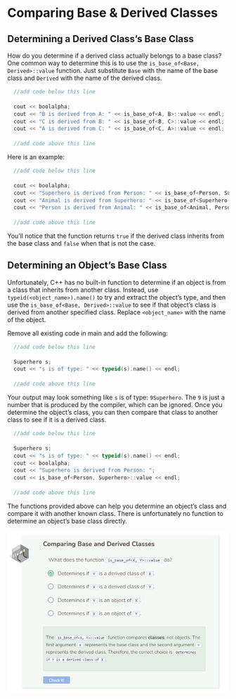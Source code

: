 # Comparing Base & Derived Classes
## Determining a Derived Class’s Base Class
How do you determine if a derived class actually belongs to a base class? One common way to determine this is to use the `is_base_of<Base, Derived>::value` function. Just substitute `Base` with the name of the base class and `Derived` with the name of the derived class.

```cpp
  //add code below this line

  cout << boolalpha;
  cout << "B is derived from A: " << is_base_of<A, B>::value << endl;
  cout << "C is derived from B: " << is_base_of<B, C>::value << endl;
  cout << "A is derived from C: " << is_base_of<C, A>::value << endl;

  //add code above this line
```

Here is an example:

```cpp
  //add code below this line

  cout << boolalpha;
  cout << "Superhero is derived from Person: " << is_base_of<Person, Superhero>::value << endl;
  cout << "Animal is derived from Superhero: " << is_base_of<Superhero, Animal>::value << endl;
  cout << "Person is derived from Animal: " << is_base_of<Animal, Person>::value << endl;

  //add code above this line
```

You’ll notice that the function returns `true` if the derived class inherits from the base class and `false` when that is not the case.

## Determining an Object’s Base Class
Unfortunately, C++ has no built-in function to determine if an object is from a class that inherits from another class. Instead, use `typeid(<object_name>).name()` to try and extract the object’s type, and then use the `is_base_of<Base, Derived>::value` to see if that object’s class is derived from another specified class. Replace `<object_name>` with the name of the object.

Remove all existing code in main and add the following:

```cpp
  //add code below this line

  Superhero s;
  cout << "s is of type: " << typeid(s).name() << endl;

  //add code above this line
```

Your output may look something like `s` is of type: `9Superhero`. The `9` is just a number that is produced by the compiler, which can be ignored. Once you determine the object’s class, you can then compare that class to another class to see if it is a derived class.

```cpp
  //add code below this line

  Superhero s;
  cout << "s is of type: " << typeid(s).name() << endl;
  cout << boolalpha;
  cout << "Superhero is derived from Person: ";
  cout << is_base_of<Person, Superhero>::value << endl;

  //add code above this line
```

The functions provided above can help you determine an object’s class and compare it with another known class. There is unfortunately no function to determine an object’s base class directly.

![Question 5](_assets/Q5.png)
